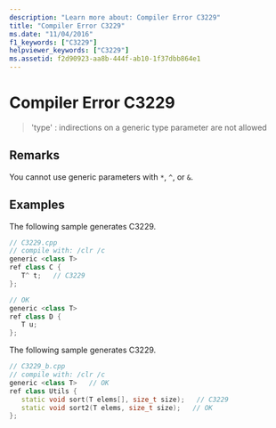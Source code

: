 ```yaml
---
description: "Learn more about: Compiler Error C3229"
title: "Compiler Error C3229"
ms.date: "11/04/2016"
f1_keywords: ["C3229"]
helpviewer_keywords: ["C3229"]
ms.assetid: f2d90923-aa8b-444f-ab10-1f37dbb864e1
---
```

# Compiler Error C3229

> 'type' : indirections on a generic type parameter are not allowed

## Remarks

You cannot use generic parameters with `*`, `^`, or `&`.

## Examples

The following sample generates C3229.

```cpp
// C3229.cpp
// compile with: /clr /c
generic <class T>
ref class C {
   T^ t;   // C3229
};

// OK
generic <class T>
ref class D {
   T u;
};
```

The following sample generates C3229.

```cpp
// C3229_b.cpp
// compile with: /clr /c
generic <class T>   // OK
ref class Utils {
   static void sort(T elems[], size_t size);   // C3229
   static void sort2(T elems, size_t size);   // OK
};
```
